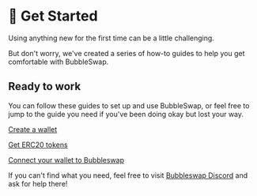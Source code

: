# 📱 Get Started

Using anything new for the first time can be a little challenging.&#x20;

But don't worry, we've created a series of how-to guides to help you get comfortable with BubbleSwap.

## Ready to work

You can follow these guides to set up and use BubbleSwap, or feel free to jump to the guide you need if you've been doing okay but lost your way.

[Create a wallet](create-a-wallet.md)

[Get ERC20 tokens](get-erc20-tokens.md)

[Connect your wallet to Bubbleswap](connect-your-wallet-to-bubbleswap.md)

If you can't find what you need, feel free to visit [Bubbleswap Discord](https://discord.com/invite/KYThgn597y) and ask for help there!
